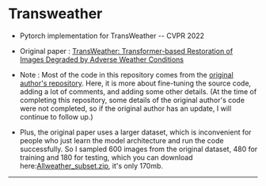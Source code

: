 # Transweather
- Pytorch implementation for TransWeather -- CVPR 2022

- Original paper : [TransWeather: Transformer-based Restoration of Images Degraded by Adverse Weather Conditions](https://arxiv.org/abs/2111.14813)

- Note : Most of the code in this repository comes from the [original author's repository](https://github.com/jeya-maria-jose/TransWeather). Here, it is more about fine-tuning the source code, adding a lot of comments, and adding some other details. (At the time of completing this repository, some details of the original author's code were not completed, so if the original author has an update, I will continue to follow up.)

- Plus, the original paper uses a larger dataset, which is inconvenient for people who just learn the model architecture and run the code successfully. So I sampled 600 images from the original dataset, 480 for training and 180 for testing, which you can download here:[Allweather_subset.zip](https://drive.google.com/file/d/1v1z7NRyF9wD6wAlZBbphBZgTuIs8zOas/view?usp=sharing), it's only 170mb.
---

